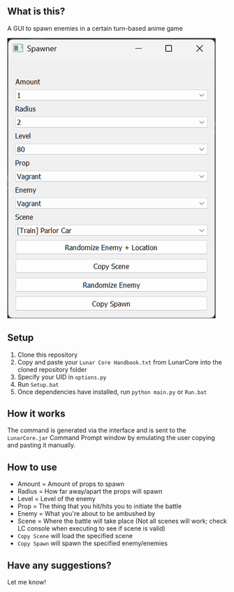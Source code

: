 ## What is this?

A GUI to spawn enemies in a certain turn-based anime game

![Demo](Demo.png)

## Setup

1. Clone this repository
2. Copy and paste your `Lunar Core Handbook.txt` from LunarCore into the cloned repository folder
3. Specify your UID in `options.py`
4. Run `Setup.bat`
5. Once dependencies have installed, run `python main.py` or `Run.bat`

## How it works

The command is generated via the interface and is sent to the `LunarCore.jar` Command Prompt window by emulating the user copying and pasting it manually.

## How to use

- Amount = Amount of props to spawn
- Radius = How far away/apart the props will spawn
- Level = Level of the enemy
- Prop = The thing that you hit/hits you to initiate the battle
- Enemy = What you're about to be ambushed by
- Scene = Where the battle will take place (Not all scenes will work; check LC console when executing to see if scene is valid)
- `Copy Scene` will load the specified scene
- `Copy Spawn` will spawn the specified enemy/enemies

## Have any suggestions?

Let me know!
